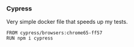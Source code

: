 ### Cypress

Very simple docker file that speeds up my tests.

```
FROM cypress/browsers:chrome65-ff57
RUN npm i cypress
```


